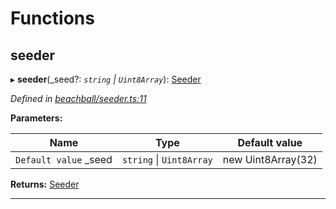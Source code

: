 

# Functions

<a id="seeder"></a>

##  seeder

▸ **seeder**(_seed?: *`string` \| `Uint8Array`*): [Seeder](_beachball_types_.md#seeder)

*Defined in [beachball/seeder.ts:11](https://github.com/polkadot-js/ui/blob/e23af70/packages/ui-identicon/src/beachball/seeder.ts#L11)*

**Parameters:**

| Name | Type | Default value |
| ------ | ------ | ------ |
| `Default value` _seed | `string` \| `Uint8Array` |  new Uint8Array(32) |

**Returns:** [Seeder](_beachball_types_.md#seeder)

___

